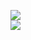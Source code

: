 [![](https://img.shields.io/badge/Made%20With-Github%20Spray-lightgrey.svg?style=for-the-badge&logo=github)](https://github.com/Annihil/github-spray#16075)  
[![](https://i.imgur.com/2DrTn0Z.gif)](https://github.com/Annihil/github-spray)